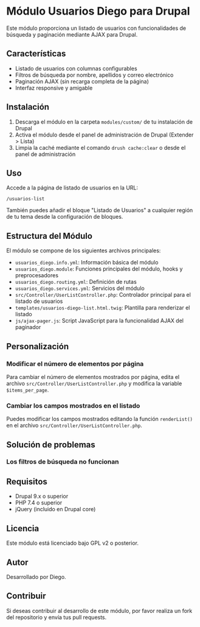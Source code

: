 # Módulo Usuarios Diego para Drupal

Este módulo proporciona un listado de usuarios con funcionalidades de búsqueda y paginación mediante AJAX para Drupal.

## Características

- Listado de usuarios con columnas configurables
- Filtros de búsqueda por nombre, apellidos y correo electrónico
- Paginación AJAX (sin recarga completa de la página)
- Interfaz responsive y amigable

## Instalación

1. Descarga el módulo en la carpeta `modules/custom/` de tu instalación de Drupal
2. Activa el módulo desde el panel de administración de Drupal (Extender > Lista)
3. Limpia la caché mediante el comando `drush cache:clear` o desde el panel de administración

## Uso

Accede a la página de listado de usuarios en la URL:

```
/usuarios-list
```

También puedes añadir el bloque "Listado de Usuarios" a cualquier región de tu tema desde la configuración de bloques.

## Estructura del Módulo

El módulo se compone de los siguientes archivos principales:

- `usuarios_diego.info.yml`: Información básica del módulo
- `usuarios_diego.module`: Funciones principales del módulo, hooks y preprocesadores
- `usuarios_diego.routing.yml`: Definición de rutas
- `usuarios_diego.services.yml`: Servicios del módulo
- `src/Controller/UserListController.php`: Controlador principal para el listado de usuarios
- `templates/usuarios-diego-list.html.twig`: Plantilla para renderizar el listado
- `js/ajax-pager.js`: Script JavaScript para la funcionalidad AJAX del paginador

## Personalización

### Modificar el número de elementos por página

Para cambiar el número de elementos mostrados por página, edita el archivo `src/Controller/UserListController.php` y modifica la variable `$items_per_page`.

### Cambiar los campos mostrados en el listado

Puedes modificar los campos mostrados editando la función `renderList()` en el archivo `src/Controller/UserListController.php`.

## Solución de problemas

### Los filtros de búsqueda no funcionan

## Requisitos

- Drupal 9.x o superior
- PHP 7.4 o superior
- jQuery (incluido en Drupal core)

## Licencia

Este módulo está licenciado bajo GPL v2 o posterior.

## Autor

Desarrollado por Diego.

## Contribuir

Si deseas contribuir al desarrollo de este módulo, por favor realiza un fork del repositorio y envía tus pull requests.